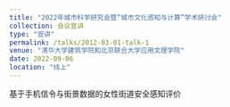 ```yaml
---
title: "2022年城市科学研究会暨“城市文化感知与计算”学术研讨会"
collection: 会议宣讲
type: "宣讲"
permalink: /talks/2012-03-01-talk-1
venue: "清华大学建筑学院和北京联合大学应用文理学院"
date: 2022-09-06
location: "线上"
---
```


基于手机信令与街景数据的女性街道安全感知评价
